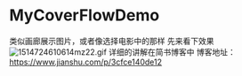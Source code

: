 # MyCoverFlowDemo
类似画廊展示图片，或者像选择电影中的那样
先来看下效果
![1514724610614mz22.gif](http://upload-images.jianshu.io/upload_images/3028006-2bfcaa21630625ed.gif?imageMogr2/auto-orient/strip%7CimageView2/2/w/1240)
详细的讲解在简书博客中
博客地址：https://www.jianshu.com/p/3cfce140de12
